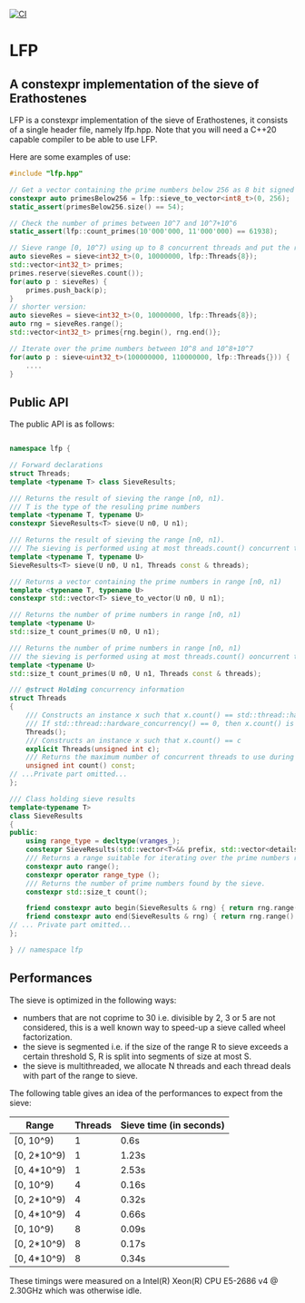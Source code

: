 [![CI](https://github.com/youcefl/lfp/actions/workflows/c-cpp.yml/badge.svg)](https://github.com/youcefl/lfp/actions/workflows/c-cpp.yml)

# LFP

## A constexpr implementation of the sieve of Erathostenes

LFP is a constexpr implementation of the sieve of Erathostenes, it consists of a single header file, namely lfp.hpp.
Note that you will need a C++20 capable compiler to be able to use LFP. 

Here are some examples of use:

```c++
#include "lfp.hpp"

// Get a vector containing the prime numbers below 256 as 8 bit signed integers
constexpr auto primesBelow256 = lfp::sieve_to_vector<int8_t>(0, 256);
static_assert(primesBelow256.size() == 54);

// Check the number of primes between 10^7 and 10^7+10^6
static_assert(lfp::count_primes(10'000'000, 11'000'000) == 61938);

// Sieve range [0, 10^7) using up to 8 concurrent threads and put the resulting primes in a vector
auto sieveRes = sieve<int32_t>(0, 10000000, lfp::Threads{8});
std::vector<int32_t> primes;
primes.reserve(sieveRes.count());
for(auto p : sieveRes) {
    primes.push_back(p);
}
// shorter version:
auto sieveRes = sieve<int32_t>(0, 10000000, lfp::Threads{8});
auto rng = sieveRes.range();
std::vector<int32_t> primes{rng.begin(), rng.end()};

// Iterate over the prime numbers between 10^8 and 10^8+10^7
for(auto p : sieve<uint32_t>(100000000, 110000000, lfp::Threads{})) {
    ....
}

```

## Public API

The public API is as follows:

```c++

namespace lfp {

// Forward declarations
struct Threads;
template <typename T> class SieveResults;

/// Returns the result of sieving the range [n0, n1).
/// T is the type of the resuling prime numbers
template <typename T, typename U>
constexpr SieveResults<T> sieve(U n0, U n1);

/// Returns the result of sieving the range [n0, n1).
/// The sieving is performed using at most threads.count() concurrent threads.
template <typename T, typename U>
SieveResults<T> sieve(U n0, U n1, Threads const & threads);

/// Returns a vector containing the prime numbers in range [n0, n1)
template <typename T, typename U>
constexpr std::vector<T> sieve_to_vector(U n0, U n1);

/// Returns the number of prime numbers in range [n0, n1)
template <typename U>
std::size_t count_primes(U n0, U n1);

/// Returns the number of prime numbers in range [n0, n1)
/// the sieving is performed using at most threads.count() ooncurrent threads.
template <typename U>
std::size_t count_primes(U n0, U n1, Threads const & threads);

/// @struct Holding concurrency information
struct Threads
{
    /// Constructs an instance x such that x.count() == std::thread::hardware_concurrency().
    /// If std::thread::hardware_concurrency() == 0, then x.count() is equal to 1.
    Threads();
    /// Constructs an instance x such that x.count() == c
    explicit Threads(unsigned int c);
    /// Returns the maximum number of concurrent threads to use during sieving.
    unsigned int count() const;
// ...Private part omitted...
};

/// Class holding sieve results
template<typename T>
class SieveResults
{
public:
    using range_type = decltype(vranges_);
    constexpr SieveResults(std::vector<T>&& prefix, std::vector<details::Bitmap>&& bitmaps);
    /// Returns a range suitable for iterating over the prime numbers resulting from the sieve
    constexpr auto range();
    constexpr operator range_type ();
    /// Returns the number of prime numbers found by the sieve.
    constexpr std::size_t count();

    friend constexpr auto begin(SieveResults & rng) { return rng.range().begin(); }
    friend constexpr auto end(SieveResults & rng) { return rng.range().end(); }
// ... Private part omitted...
};

} // namespace lfp

```



## Performances

The sieve is optimized in the following ways:
 - numbers that are not coprime to 30 i.e. divisible by 2, 3 or 5 are not considered, this is a well known way to speed-up a sieve called wheel factorization.
 - the sieve is segmented i.e. if the size of the range R to sieve exceeds a certain threshold S, R is split into segments of size at most S.
 - the sieve is multithreaded, we allocate N threads and each thread deals with part of the range to sieve.

The following table gives an idea of the performances to expect from the sieve:

| Range        | Threads | Sieve time (in seconds) |
|--------------|---------|-------------------------|
| [0, 10^9)    | 1       | 0.6s                    | 
| [0, 2*10^9)  | 1       | 1.23s                   | 
| [0, 4*10^9)  | 1       | 2.53s                   |
| [0, 10^9)    | 4       | 0.16s                   | 
| [0, 2*10^9)  | 4       | 0.32s                   | 
| [0, 4*10^9)  | 4       | 0.66s                   |
| [0, 10^9)    | 8       | 0.09s                   | 
| [0, 2*10^9)  | 8       | 0.17s                   | 
| [0, 4*10^9)  | 8       | 0.34s                   |

These timings were measured on a Intel(R) Xeon(R) CPU E5-2686 v4 @ 2.30GHz which was otherwise idle.


